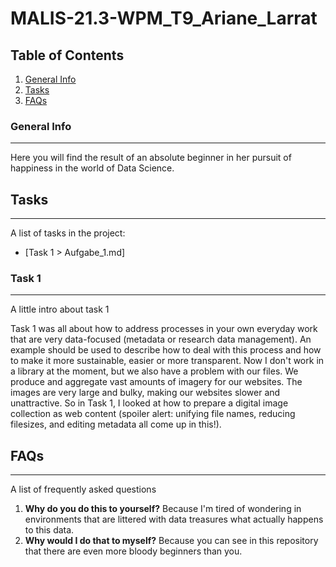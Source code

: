 # MALIS-21.3-WPM_T9_Ariane_Larrat

## Table of Contents
1. [General Info](#general-info)
2. [Tasks](#tasks)
3. [FAQs](#faqs)

### General Info
***
Here you will find the result of an absolute beginner in her pursuit of happiness in the world of Data Science.

## Tasks
***
A list of tasks in the project:
* [Task 1 > Aufgabe_1.md]

### Task 1
***
A little intro about task 1

Task 1 was all about how to address processes in your own everyday work that are very data-focused (metadata or research data management). An example should be used to describe how to deal with this process and how to make it more sustainable, easier or more transparent. Now I don't work in a library at the moment, but we also have a problem with our files. We produce and aggregate vast amounts of imagery for our websites. The images are very large and bulky, making our websites slower and unattractive.
So in Task 1, I looked at how to prepare a digital image collection as web content (spoiler alert: unifying file names, reducing filesizes, and editing metadata all come up in this!).

## FAQs
***
A list of frequently asked questions
1. **Why do you do this to yourself?**
Because I'm tired of wondering in environments that are littered with data treasures what actually happens to this data.
2. **Why would I do that to myself?**
Because you can see in this repository that there are even more bloody beginners than you.
